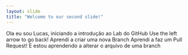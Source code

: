 ```yaml
---
layout: slide
title: "Welcome to our second slide!"
---
```

Ola eu sou Lucas, iniciando a introdução ao Lab do GitHub
Use the left arrow to go back!
Aprendi a criar uma nova Branch
Aprendi a faz um Pull Request!
E estou aprendendo a alterar o arquivo de uma branch
